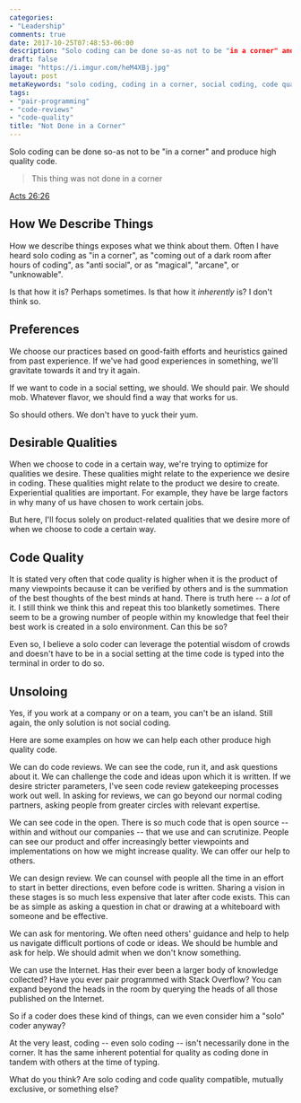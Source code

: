 ```yaml
---
categories:
- "Leadership"
comments: true
date: 2017-10-25T07:48:53-06:00
description: "Solo coding can be done so-as not to be "in a corner" and produce high quality code."
draft: false
image: "https://i.imgur.com/heM4XBj.jpg"
layout: post
metaKeywords: "solo coding, coding in a corner, social coding, code quality, wisdom of crowds, code reviews"
tags:
- "pair-programming"
- "code-reviews"
- "code-quality"
title: "Not Done in a Corner"
---
```


Solo coding can be done so-as not to be "in a corner" and produce high quality code.

<!--more-->

> This thing was not done in a corner

[Acts 26:26](https://www.lds.org/scriptures/nt/acts/26.26?lang=eng#26)

## How We Describe Things

How we describe things exposes what we think about them.  Often I have heard solo coding as "in a corner", as "coming out of a dark room after hours of coding", as "anti social", or as "magical", "arcane", or "unknowable".

Is that how it is?  Perhaps sometimes.  Is that how it _inherently_ is?  I don't think so.

## Preferences

We choose our practices based on good-faith efforts and heuristics gained from past experience.  If we've had good experiences in something, we'll gravitate towards it and try it again.

If we want to code in a social setting, we should.  We should pair.  We should mob.  Whatever flavor, we should find a way that works for us.

So should others.  We don't have to yuck their yum.

## Desirable Qualities

When we choose to code in a certain way, we're trying to optimize for qualities we desire.  These qualities might relate to the experience we desire in coding. These qualities might relate to the product we desire to create.  Experiential qualities are important.  For example, they have be large factors in why many of us have chosen to work certain jobs.

But here, I'll focus solely on product-related qualities that we desire more of when we choose to code a certain way.

## Code Quality

It is stated very often that code quality is higher when it is the product of many viewpoints because it can be verified by others and is the summation of the best thoughts of the best minds at hand.  There is truth here -- a _lot_ of it.  I still think we think this and repeat this too blanketly sometimes.  There seem to be a growing number of people within my knowledge that feel their best work is created in a solo environment.  Can this be so?

Even so, I believe a solo coder can leverage the potential wisdom of crowds and doesn't have to be in a social setting at the time code is typed into the terminal in order to do so.

## Unsoloing

Yes, if you work at a company or on a team, you can't be an island.  Still again, the only solution is not social coding.

Here are some examples on how we can help each other produce high quality code.

We can do code reviews.  We can see the code, run it, and ask questions about it.  We can challenge the code and ideas upon which it is written.  If we desire stricter parameters, I've seen code review gatekeeping processes work out well.  In asking for reviews, we can go beyond our normal coding partners, asking people from greater circles with relevant expertise.

We can see code in the open.  There is so much code that is open source -- within and without our companies -- that we use and can scrutinize.  People can see our product and offer increasingly better viewpoints and implementations on how we might increase quality.  We can offer our help to others.

We can design review.  We can counsel with people all the time in an effort to start in better directions, even before code is written.  Sharing a vision in these stages is so much less expensive that later after code exists.  This can be as simple as asking a question in chat or drawing at a whiteboard with someone and be effective.

We can ask for mentoring.  We often need others' guidance and help to help us navigate difficult portions of code or ideas.  We should be humble and ask for help.  We should admit when we don't know something.

We can use the Internet.  Has their ever been a larger body of knowledge collected?  Have you ever pair programmed with Stack Overflow?  You can expand beyond the heads in the room by querying the heads of all those published on the Internet.

So if a coder does these kind of things, can we even consider him a "solo" coder anyway?

At the very least, coding -- even solo coding -- isn't necessarily done in the corner.  It has the same inherent potential for quality as coding done in tandem with others at the time of typing.

What do you think?  Are solo coding and code quality compatible, mutually exclusive, or something else?

